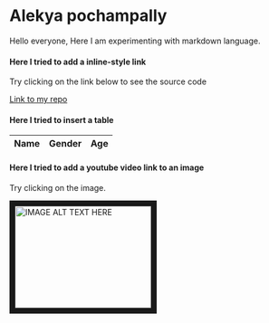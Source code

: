 # Alekya pochampally
Hello everyone, Here I am experimenting with markdown language. 

#### Here I tried to add a inline-style link

Try clicking on the link below to see the source code

[Link to my repo](https://github.com/abhilash405/Abhilash405.github.io/edit/master/README.md)

#### Here I tried to insert a table

| Name | Gender| Age  |
|--------|------|------|


#### Here I tried to add a youtube video link to an image
Try clicking on the image.

<a href="http://www.youtube.com/watch?feature=player_embedded&v=UB1O30fR-EE
" target="_blank"><img src="http://img.youtube.com/vi/UB1O30fR-EE/0.jpg" 
alt="IMAGE ALT TEXT HERE" width="240" height="180" border="10" /></a>
